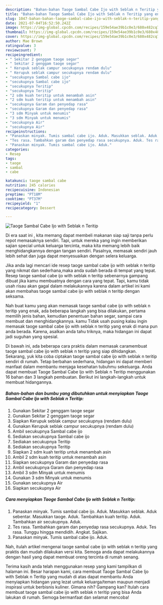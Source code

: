 ```yaml
---
description: "Bahan-bahan Taoge Sambal Cabe Ijo with Seblak n Teritip yang enak dan Mudah Dibuat"
title: "Bahan-bahan Taoge Sambal Cabe Ijo with Seblak n Teritip yang enak dan Mudah Dibuat"
slug: 1047-bahan-bahan-taoge-sambal-cabe-ijo-with-seblak-n-teritip-yang-enak-dan-mudah-dibuat
date: 2021-07-04T16:52:50.242Z
image: https://img-global.cpcdn.com/recipes/159e54ae39b1c0e3/680x482cq70/taoge-sambal-cabe-ijo-with-seblak-n-teritip-foto-resep-utama.jpg
thumbnail: https://img-global.cpcdn.com/recipes/159e54ae39b1c0e3/680x482cq70/taoge-sambal-cabe-ijo-with-seblak-n-teritip-foto-resep-utama.jpg
cover: https://img-global.cpcdn.com/recipes/159e54ae39b1c0e3/680x482cq70/taoge-sambal-cabe-ijo-with-seblak-n-teritip-foto-resep-utama.jpg
author: Mae Brown
ratingvalue: 3
reviewcount: 7
recipeingredient:
- " Sekitar 2 genggam taoge segar"
- " Sekitar 2 genggam taoge segar"
- " Kerupuk seblak campur secukupnya rendam dulu"
- " Kerupuk seblak campur secukupnya rendam dulu"
- "secukupnya Sambal cabe ijo"
- "secukupnya Sambal cabe ijo"
- "secukupnya Teritip"
- "secukupnya Teritip"
- "2 sdm kuah teritip untuk menambah asin"
- "2 sdm kuah teritip untuk menambah asin"
- "secukupnya Garam dan penyedap rasa"
- "secukupnya Garam dan penyedap rasa"
- "3 sdm Minyak untuk menumis"
- "3 sdm Minyak untuk menumis"
- "secukupnya Air"
- "secukupnya Air"
recipeinstructions:
- "Panaskan minyak. Tumis sambal cabe ijo. Aduk. Masukkan seblak. Aduk sebentar. Masukkan taoge. Aduk. Tambahkan kuah teritip. Aduk. Tambahkan air secukupnya. Aduk."
- "Tes rasa. Tambahkan garam dan penyedap rasa secukupnya. Aduk. Tes rasa. Tunggu hingga mendidih. Angkat. Sajikan."
- "Panaskan minyak. Tumis sambal cabe ijo. Aduk."
categories:
- Resep
tags:
- taoge
- sambal
- cabe

katakunci: taoge sambal cabe 
nutrition: 245 calories
recipecuisine: Indonesian
preptime: "PT18M"
cooktime: "PT37M"
recipeyield: "1"
recipecategory: Dessert

---
```



![Taoge Sambal Cabe Ijo with Seblak n Teritip](https://img-global.cpcdn.com/recipes/159e54ae39b1c0e3/680x482cq70/taoge-sambal-cabe-ijo-with-seblak-n-teritip-foto-resep-utama.jpg)

Di era  saat ini , kita memang dapat membeli makanan siap saji tanpa perlu repot memasaknya sendiri. Tapi, untuk mereka yang ingin memberikan sajian special untuk keluarga tercinta, maka kita memang lebih baik menghidangkannya dengan tangan sendiri. Pasalnya, memasak sendiri jauh lebih sehat dan juga dapat menyesuaikan dengan selera keluarga.

Jika anda lagi mencari ide resep taoge sambal cabe ijo with seblak n teritip yang nikmat dan sederhana,maka anda sudah berada di tempat yang tepat. Resep taoge sambal cabe ijo with seblak n teritip  sebenarnya gampang dibuat jika kamu membuatnya dengan cara yang tepat. Tapi, kamu tidak usah risau akan gagal dalam melakukannya 
karena dalam artikel ini kami akan membahas taoge sambal cabe ijo with seblak n teritip dengan seksama.  



Nah buat kamu yang akan memasak taoge sambal cabe ijo with seblak n teritip yang enak, ada beberapa langkah yang bisa dilakukan, pertama memilih jenis bahan, kemudian penentuan bahan segar, sampai cara membuat dan menghidangkannya. kamu Tidak usah pusing kalau ingin memasak taoge sambal cabe ijo with seblak n teritip yang enak di mana pun anda berada. Karena, asalkan anda  tahu triknya, maka hidangan ini dapat jadi suguhan yang spesial.

Di bawah ini, ada beberapa cara praktis  dalam memasak caramembuat taoge sambal cabe ijo with seblak n teritip yang siap dihidangkan. Sekarang, yuk kita coba ciptakan taoge sambal cabe ijo with seblak n teritip sendiri di rumah. Tetap berbahan sederhana, hidangan ini dapat memberi manfaat dalam membantu menjaga kesehatan tubuhmu sekeluarga. Anda dapat membuat Taoge Sambal Cabe Ijo with Seblak n Teritip menggunakan 16 bahan dan 3 langkah pembuatan. Berikut ini langkah-langkah untuk membuat hidangannya.

<!--inarticleads1-->

##### Bahan-bahan dan bumbu yang dibutuhkan untuk menyiapkan Taoge Sambal Cabe Ijo with Seblak n Teritip:

1. Gunakan  Sekitar 2 genggam taoge segar
1. Gunakan  Sekitar 2 genggam taoge segar
1. Siapkan  Kerupuk seblak campur secukupnya (rendam dulu)
1. Gunakan  Kerupuk seblak campur secukupnya (rendam dulu)
1. Ambil secukupnya Sambal cabe ijo
1. Sediakan secukupnya Sambal cabe ijo
1. Sediakan secukupnya Teritip
1. Sediakan secukupnya Teritip
1. Siapkan 2 sdm kuah teritip untuk menambah asin
1. Ambil 2 sdm kuah teritip untuk menambah asin
1. Siapkan secukupnya Garam dan penyedap rasa
1. Ambil secukupnya Garam dan penyedap rasa
1. Ambil 3 sdm Minyak untuk menumis
1. Gunakan 3 sdm Minyak untuk menumis
1. Gunakan secukupnya Air
1. Siapkan secukupnya Air




<!--inarticleads2-->

##### Cara menyiapkan Taoge Sambal Cabe Ijo with Seblak n Teritip:

1. Panaskan minyak. Tumis sambal cabe ijo. Aduk. Masukkan seblak. Aduk sebentar. Masukkan taoge. Aduk. Tambahkan kuah teritip. Aduk. Tambahkan air secukupnya. Aduk.
1. Tes rasa. Tambahkan garam dan penyedap rasa secukupnya. Aduk. Tes rasa. Tunggu hingga mendidih. Angkat. Sajikan.
1. Panaskan minyak. Tumis sambal cabe ijo. Aduk.




Nah, itulah artikel mengenai  taoge sambal cabe ijo with seblak n teritip  yang praktis dan mudah dilakukan versi kita. Semoga anda dapat melakukannya dengan hasil yang dapat membuat oreng tercinta di rumah senang. 

Terima kasih anda telah menggunakan resep yang kami tampilkan di halaman ini. Besar harapan kami, cara membuat  Taoge Sambal Cabe Ijo with Seblak n Teritip yang mudah di atas dapat membantu Anda menyiapkan hidangan yang lezat untuk keluarga/teman maupun menjadi inspirasi untuk berbisnis kuliner. Gimana nih? Gampang kan? Itulah cara membuat taoge sambal cabe ijo with seblak n teritip yang bisa Anda lakukan di rumah. Semoga bermanfaat dan selamat mencoba!

